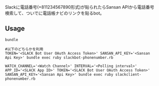 Slackに電話番号(+811234567890形式)が貼られたらSansan APIから電話番号検索して、ついでに電話帳ナビのリンクを貼るbot。

## Usage

```
bundle

#以下のどちらかを利用
TOKEN='<SLACK Bot User OAuth Access Token>' SANSAN_API_KEY='<Sansan Api Key>' bundle exec ruby slackbot-phonenumber.rb

WATCH_CHANNEL='<Watch Channel>' INTERVAL='<Polling interval>' APP_ID='<SLACK App ID>' TOKEN='<SLACK Bot User OAuth Access Token>' SANSAN_API_KEY='<Sansan Api Key>' bundle exec ruby slackclient-phonenumber.rb
```
